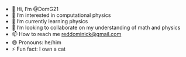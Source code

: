 - 👋 Hi, I’m @DomG21
- 👀 I’m interested in computational physics
- 🌱 I’m currently learning physics
- 💞️ I’m looking to collaborate on my understanding of math and physics
- 📫 How to reach me reddominick@gmail.com
- 😄 Pronouns: he/him
- ⚡ Fun fact: I own a cat

<!---
Reddom2/Reddom2 is a ✨ special ✨ repository because its `README.md` (this file) appears on your GitHub profile.
You can click the Preview link to take a look at your changes.
--->

